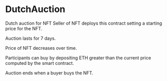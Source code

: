 # DutchAuction
Dutch auction for NFT
Seller of NFT deploys this contract setting a starting price for the NFT.

Auction lasts for 7 days.

Price of NFT decreases over time.

Participants can buy by depositing ETH greater than the current price computed by the smart contract.

Auction ends when a buyer buys the NFT.
